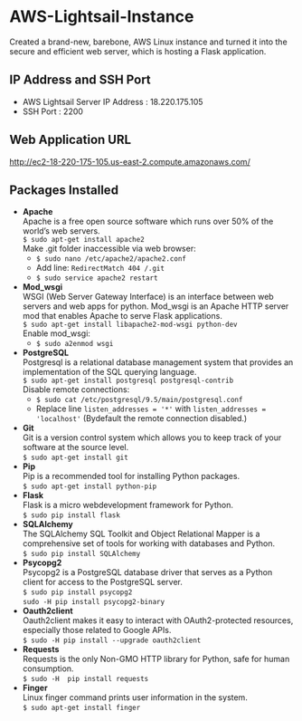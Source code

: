 # AWS-Lightsail-Instance
Created a brand-new, barebone, AWS Linux instance and turned it into the secure and efficient web server, which is hosting a Flask application. 

## IP Address and SSH Port
- AWS Lightsail Server IP Address : 18.220.175.105
- SSH Port : 2200

## Web Application URL
http://ec2-18-220-175-105.us-east-2.compute.amazonaws.com/

## Packages Installed
  - **Apache**</br>
    Apache is a free open source software which runs over 50% of the world’s web servers.</br>
    `$ sudo apt-get install apache2`</br>
    Make .git folder inaccessible via web browser:
      - `$ sudo nano /etc/apache2/apache2.conf`
      - Add line: `RedirectMatch 404 /.git`
      - `$ sudo service apache2 restart`
  - **Mod_wsgi**</br>
    WSGI (Web Server Gateway Interface) is an interface between web servers and web apps for python. Mod_wsgi is an Apache HTTP server mod that enables Apache to serve Flask applications.</br>
    `$ sudo apt-get install libapache2-mod-wsgi python-dev`</br>
    Enable mod_wsgi:</br>
      - `$ sudo a2enmod wsgi`</br>
  - **PostgreSQL**</br>
    Postgresql is a relational database management system that provides an implementation of the SQL querying language.</br>
    `$ sudo apt-get install postgresql postgresql-contrib`</br>
    Disable remote connections:</br>
      - `$ sudo cat /etc/postgresql/9.5/main/postgresql.conf`</br>
      - Replace line `listen_addresses = '*'` with `listen_addresses = 'localhost'` (Bydefault the remote connection disabled.)
  - **Git**</br>
    Git is a version control system which allows you to keep track of your software at the source level.</br>
    `$ sudo apt-get install git`</br>
  - **Pip**</br>
    Pip is a recommended tool for installing Python packages.</br>
    `$ sudo apt-get install python-pip`</br>
  - **Flask**</br>
    Flask is a micro webdevelopment framework for Python.</br>
    `$ sudo pip install flask`</br>
  - **SQLAlchemy**</br>
    The SQLAlchemy SQL Toolkit and Object Relational Mapper is a comprehensive set of tools for working with databases and Python.</br>
    `$ sudo pip install SQLAlchemy`</br>
  - **Psycopg2**</br>
    Psycopg2 is a PostgreSQL database driver that serves as a Python client for access to the PostgreSQL server.</br>
    `$ sudo pip install psycopg2`</br>
    `sudo -H pip install psycopg2-binary`</br>
  - **Oauth2client**</br>
    Oauth2client makes it easy to interact with OAuth2-protected resources, especially those related to Google APIs.</br>
    `$ sudo -H pip install --upgrade oauth2client`</br>
  - **Requests**</br>
    Requests is the only Non-GMO HTTP library for Python, safe for human consumption.</br>
    `$ sudo -H  pip install requests`</br>
  - **Finger**</br>
    Linux finger command prints user information in the system.</br>
    `$ sudo apt-get install finger`</br>
